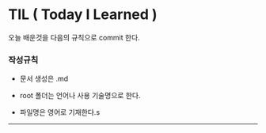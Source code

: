 # TIL ( Today I Learned )

오늘 배운것을 다음의 규칙으로 commit 한다.

### 작성규칙

- 문서 생성은 .md

- root 폴더는 언어나 사용 기술명으로 한다.

- 파일명은 영어로 기재한다.s

<hr>
